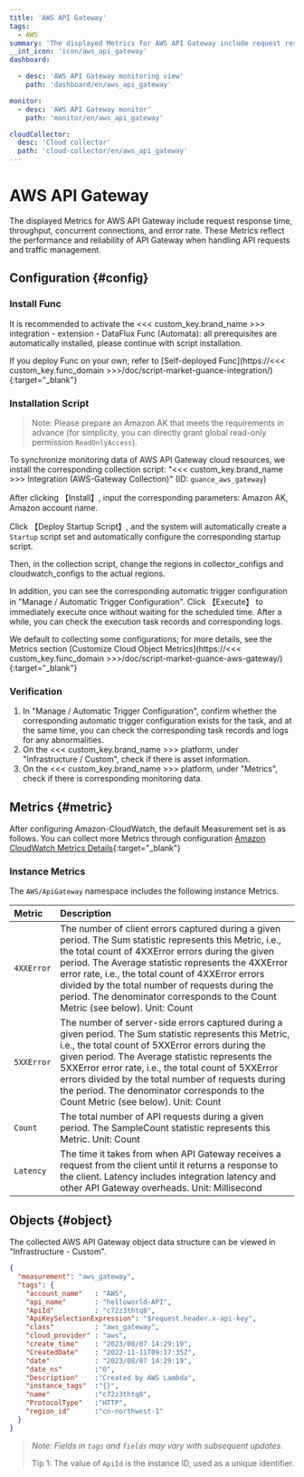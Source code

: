 ```yaml
---
title: 'AWS API Gateway'
tags: 
  - AWS
summary: 'The displayed Metrics for AWS API Gateway include request response time, throughput, concurrent connections, and error rate. These Metrics reflect the performance and reliability of API Gateway when handling API requests and traffic management.'
__int_icon: 'icon/aws_api_gateway'
dashboard:

  - desc: 'AWS API Gateway monitoring view'
    path: 'dashboard/en/aws_api_gateway'

monitor:
  - desc: 'AWS API Gateway monitor'
    path: 'monitor/en/aws_api_gateway'

cloudCollector:
  desc: 'Cloud collector'
  path: 'cloud-collector/en/aws_api_gateway'
---
```



<!-- markdownlint-disable MD025 -->
# AWS API Gateway
<!-- markdownlint-enable -->

The displayed Metrics for AWS API Gateway include request response time, throughput, concurrent connections, and error rate. These Metrics reflect the performance and reliability of API Gateway when handling API requests and traffic management.


## Configuration {#config}

### Install Func

It is recommended to activate the <<< custom_key.brand_name >>> integration - extension - DataFlux Func (Automata): all prerequisites are automatically installed, please continue with script installation.

If you deploy Func on your own, refer to [Self-deployed Func](https://<<< custom_key.func_domain >>>/doc/script-market-guance-integration/){:target="_blank"}

### Installation Script

> Note: Please prepare an Amazon AK that meets the requirements in advance (for simplicity, you can directly grant global read-only permission `ReadOnlyAccess`).

To synchronize monitoring data of AWS API Gateway cloud resources, we install the corresponding collection script: "<<< custom_key.brand_name >>> Integration (AWS-Gateway Collection)" (ID: `guance_aws_gateway`)

After clicking 【Install】, input the corresponding parameters: Amazon AK, Amazon account name.

Click 【Deploy Startup Script】, and the system will automatically create a `Startup` script set and automatically configure the corresponding startup script.

Then, in the collection script, change the regions in collector_configs and cloudwatch_configs to the actual regions.

In addition, you can see the corresponding automatic trigger configuration in "Manage / Automatic Trigger Configuration". Click 【Execute】 to immediately execute once without waiting for the scheduled time. After a while, you can check the execution task records and corresponding logs.

We default to collecting some configurations; for more details, see the Metrics section [Customize Cloud Object Metrics](https://<<< custom_key.func_domain >>>/doc/script-market-guance-aws-gateway/){:target="_blank"}


### Verification

1. In "Manage / Automatic Trigger Configuration", confirm whether the corresponding automatic trigger configuration exists for the task, and at the same time, you can check the corresponding task records and logs for any abnormalities.
2. On the <<< custom_key.brand_name >>> platform, under "Infrastructure / Custom", check if there is asset information.
3. On the <<< custom_key.brand_name >>> platform, under "Metrics", check if there is corresponding monitoring data.

## Metrics {#metric}
After configuring Amazon-CloudWatch, the default Measurement set is as follows. You can collect more Metrics through configuration [Amazon CloudWatch Metrics Details](https://docs.aws.amazon.com/zh_cn/apigateway/latest/developerguide/api-gateway-metrics-and-dimensions.html){:target="_blank"}

### Instance Metrics

The `AWS/ApiGateway` namespace includes the following instance Metrics.

| Metric                    | Description                                                         |
| :---------------------- | :----------------------------------------------------------- |
| `4XXError`    | The number of client errors captured during a given period. The Sum statistic represents this Metric, i.e., the total count of 4XXError errors during the given period. The Average statistic represents the 4XXError error rate, i.e., the total count of 4XXError errors divided by the total number of requests during the period. The denominator corresponds to the Count Metric (see below). Unit: Count |
| `5XXError`       | The number of server-side errors captured during a given period. The Sum statistic represents this Metric, i.e., the total count of 5XXError errors during the given period. The Average statistic represents the 5XXError error rate, i.e., the total count of 5XXError errors divided by the total number of requests during the period. The denominator corresponds to the Count Metric (see below). Unit: Count |
| `Count`      | The total number of API requests during a given period. The SampleCount statistic represents this Metric. Unit: Count |
| `Latency`     | The time it takes from when API Gateway receives a request from the client until it returns a response to the client. Latency includes integration latency and other API Gateway overheads. Unit: Millisecond  |

## Objects {#object}

The collected AWS API Gateway object data structure can be viewed in "Infrastructure - Custom".

```json
{
  "measurement": "aws_gateway",
  "tags": {
    "account_name"   : "AWS",
    "api_name"       : "helloworld-API",
    "ApiId"          : "c72z3thtq8",
    "ApiKeySelectionExpression": "$request.header.x-api-key",
    "class"          : "aws_gateway",
    "cloud_provider" : "aws",
    "create_time"    : "2023/08/07 14:29:19",
    "CreatedDate"    : "2022-11-11T09:17:35Z",
    "date"           : "2023/08/07 14:29:19",
    "date_ns"        :"0",
    "Description"    :"Created by AWS Lambda",
    "instance_tags"  :"{}",
    "name"           :"c72z3thtq8",
    "ProtocolType"   :"HTTP",
    "region_id"      :"cn-northwest-1"
  }
}
```

> *Note: Fields in `tags` and `fields` may vary with subsequent updates.*
>
> Tip 1: The value of `ApiId` is the instance ID, used as a unique identifier.